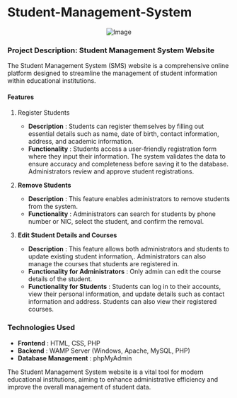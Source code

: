 # Student-Management-System

<p align="center">
  <img src="https://github.com/user-attachments/assets/b504eef8-a655-45ee-95a7-d4f1a0244b49" alt="Image">
</p>

### Project Description: Student Management System Website

The Student Management System (SMS) website is a comprehensive online platform designed to 
streamline the management of student information within educational institutions.

#### Features
1. Register Students
   - **Description**    : Students can register themselves by filling out essential details such as
                          name, date of birth, contact information, address, and academic information.
   - **Functionality**  : Students access a user-friendly registration form where they input their information.
                          The system validates the data to ensure accuracy and completeness before saving it to
                          the database. Administrators review and approve student registrations.

2. **Remove Students**
   - **Description**    : This feature enables administrators to remove students from the system.
   - **Functionality**  : Administrators can search for students by phone number or NIC, select the student,
                          and confirm the removal.

3. **Edit Student Details and Courses**
   - **Description**    : This feature allows both administrators and students to update existing student
                          information,. Administrators can also manage the courses that students are registered in.
   - **Functionality for Administrators**  : Only admin can edit the course details of the student.
   - **Functionality for Students**        : Students can log in to their accounts, view their personal information,
                                             and update details such as contact information and address.
                                             Students can also view their registered courses.

### Technologies Used

- **Frontend**             : HTML, CSS, PHP
- **Backend**              : WAMP Server (Windows, Apache, MySQL, PHP)
- **Database Management**  : phpMyAdmin

The Student Management System website is a vital tool for modern educational institutions, aiming to enhance administrative efficiency and improve the overall management of student data.
